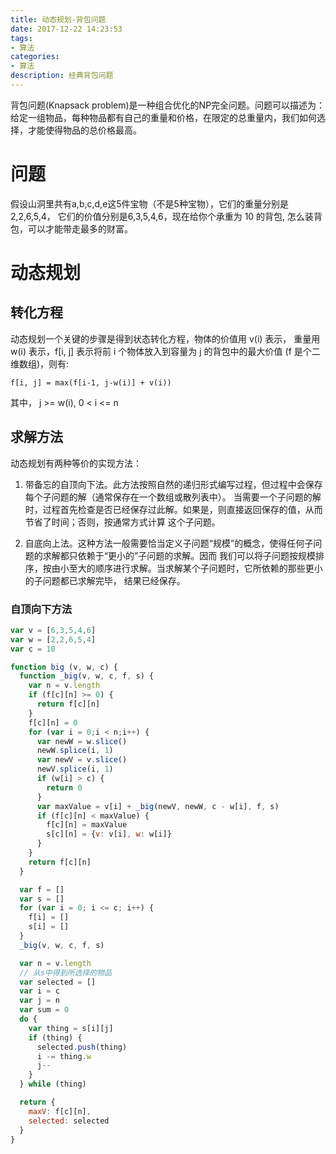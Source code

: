 ```yaml
---
title: 动态规划-背包问题
date: 2017-12-22 14:23:53
tags:
- 算法
categories:
- 算法
description: 经典背包问题
---
```


背包问题(Knapsack problem)是一种组合优化的NP完全问题。问题可以描述为：
给定一组物品，每种物品都有自己的重量和价格，在限定的总重量内，我们如何选择，才能使得物品的总价格最高。

# 问题
假设山洞里共有a,b,c,d,e这5件宝物（不是5种宝物），它们的重量分别是2,2,6,5,4，
它们的价值分别是6,3,5,4,6，现在给你个承重为 10 的背包, 怎么装背包，可以才能带走最多的财富。

# 动态规划
## 转化方程
动态规划一个关键的步骤是得到状态转化方程，物体的价值用 v(i) 表示，
重量用 w(i) 表示，f[i, j] 表示将前 i 个物体放入到容量为 j 的背包中的最大价值 (f 是个二维数组)，则有:
```
f[i, j] = max(f[i-1, j-w(i)] + v(i)) 
```
其中， j >= w(i), 0 < i <= n

## 求解方法
动态规划有两种等价的实现方法：

1. 带备忘的自顶向下法。此方法按照自然的递归形式编写过程，但过程中会保存每个子问题的解（通常保存在一个数组或散列表中）。
当需要一个子问题的解时，过程首先检查是否已经保存过此解。如果是，则直接返回保存的值，从而节省了时间；否则，按通常方式计算
这个子问题。

2. 自底向上法。这种方法一般需要恰当定义子问题“规模”的概念，使得任何子问题的求解都只依赖于“更小的”子问题的求解。因而
我们可以将子问题按规模排序，按由小至大的顺序进行求解。当求解某个子问题时，它所依赖的那些更小的子问题都已求解完毕，
结果已经保存。

### 自顶向下方法

```javascript
var v = [6,3,5,4,6]
var w = [2,2,6,5,4]
var c = 10

function big (v, w, c) {
  function _big(v, w, c, f, s) {
    var n = v.length
    if (f[c][n] >= 0) {
      return f[c][n]
    }
    f[c][n] = 0
    for (var i = 0;i < n;i++) {
      var newW = w.slice()
      newW.splice(i, 1)
      var newV = v.slice()
      newV.splice(i, 1)
      if (w[i] > c) {
        return 0
      }
      var maxValue = v[i] + _big(newV, newW, c - w[i], f, s)
      if (f[c][n] < maxValue) {
        f[c][n] = maxValue
        s[c][n] = {v: v[i], w: w[i]}
      }
    }
    return f[c][n]
  }

  var f = []
  var s = []
  for (var i = 0; i <= c; i++) {
    f[i] = []
    s[i] = []
  }
  _big(v, w, c, f, s)

  var n = v.length
  // 从s中得到所选择的物品
  var selected = []
  var i = c
  var j = n
  var sum = 0
  do {
    var thing = s[i][j]
    if (thing) {
      selected.push(thing)
      i -= thing.w
      j--
    }
  } while (thing)

  return {
    maxV: f[c][n],
    selected: selected
  }
}
```



